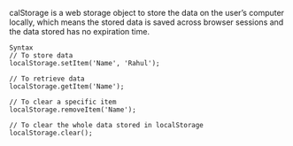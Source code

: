 calStorage is a web storage object to store the data on the user’s computer locally, which means the stored data is saved across browser sessions and the data stored has no expiration time.
```
Syntax
// To store data
localStorage.setItem('Name', 'Rahul');

// To retrieve data
localStorage.getItem('Name');

// To clear a specific item
localStorage.removeItem('Name');

// To clear the whole data stored in localStorage
localStorage.clear();

```
